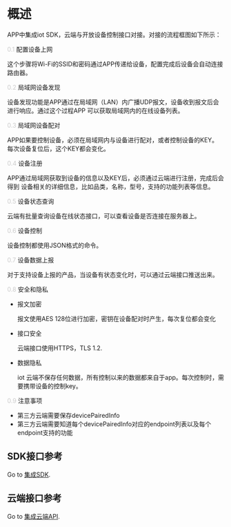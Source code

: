 # 概述
APP中集成iot SDK，云端与开放设备控制接口对接。对接的流程框图如下所示：

<span style="color:#ccc">0.1</span> 配置设备上网

这个步骤将Wi-Fi的SSID和密码通过APP传递给设备，配置完成后设备会自动连接路由器。

<span style="color:#ccc">0.2</span> 局域网设备发现

设备发现功能是APP通过在局域网（LAN）内广播UDP报文，设备收到报文后会进行响应。通过这个过程APP
可以获取局域网内的在线设备列表。

<span style="color:#ccc">0.3</span> 局域网设备配对

APP如果要控制设备，必须在局域网内与设备进行配对，或者控制设备的KEY。
每次设备复位后，这个KEY都会变化。

<span style="color:#ccc">0.4</span> 设备注册

APP通过局域网获取到设备的信息以及KEY后，必须通过云端进行注册，完成后会得到
设备相关的详细信息，比如品类，名称，型号，支持的功能列表等信息。

<span style="color:#ccc">0.5</span> 设备状态查询

云端有批量查询设备在线状态接口，可以查看设备是否连接在服务器上。

<span style="color:#ccc">0.6</span> 设备控制

设备控制都使用JSON格式的命令。

<span style="color:#ccc">0.7</span> 设备数据上报

对于支持设备上报的产品，当设备有状态变化时，可以通过云端接口推送出来。

<span style="color:#ccc">0.8</span> 安全和隐私
  * 报文加密

    报文使用AES 128位进行加密，密钥在设备配对时产生，每次复位都会变化

  * 接口安全

    云端接口使用HTTPS，TLS 1.2.

  * 数据隐私

    iot 云端不保存任何数据，所有控制以来的数据都来自于app。每次控制时，需要携带设备的控制key。

<span style="color:#ccc">0.9</span> 注意事项
  * 第三方云端需要保存devicePairedInfo
  * 第三方云端需要知道每个devicePairedInfo对应的endpoint列表以及每个endpoint支持的功能

  ## SDK接口参考
  Go to [集成SDK](sdk-integrations.md).

  ## 云端接口参考
  Go to [集成云端API](cloud-integrations.md).
